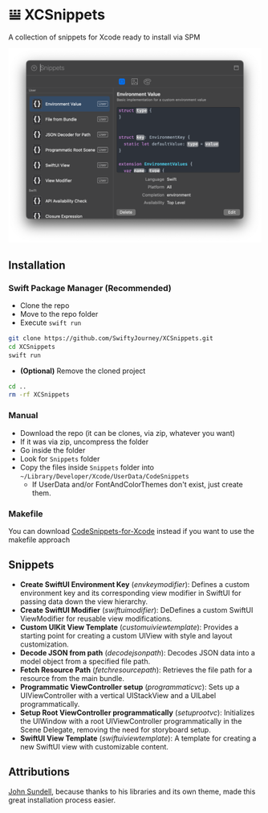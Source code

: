# 𝍎 XCSnippets

A collection of snippets for Xcode ready to install via SPM

![demo_snippets](.screenshots/demo_snippets.png)

## Installation

### Swift Package Manager (Recommended)

* Clone the repo
* Move to the repo folder
* Execute `swift run`

```bash
git clone https://github.com/SwiftyJourney/XCSnippets.git
cd XCSnippets
swift run
```

* **(Optional)** Remove the cloned project

```bash
cd ..
rm -rf XCSnippets
```

### Manual

* Download the repo (it can be clones, via zip, whatever you want)
* If it was via zip, uncompress the folder
* Go inside the folder
* Look for `Snippets` folder
* Copy the files inside `Snippets` folder into `~/Library/Developer/Xcode/UserData/CodeSnippets`
  * If UserData and/or FontAndColorThemes don't exist, just create them.

### Makefile

You can download [CodeSnippets-for-Xcode](https://github.com/SwiftyJourney/CodeSnippets-for-Xcode) instead if you want to use the makefile approach

## Snippets

* **Create SwiftUI Environment Key** (*envkeymodifier*): Defines a custom environment key and its corresponding view modifier in SwiftUI for passing data down the view hierarchy.
* **Create SwiftUI Modifier** (*swiftuimodifier*): DeDefines a custom SwiftUI ViewModifier for reusable view modifications.
* **Custom UIKit View Template** (*customuiviewtemplate*): Provides a starting point for creating a custom UIView with style and layout customization.
* **Decode JSON from path** (*decodejsonpath*): Decodes JSON data into a model object from a specified file path.
* **Fetch Resource Path** (*fetchresourcepath*): Retrieves the file path for a resource from the main bundle.
* **Programmatic ViewController setup** (*programmaticvc*): Sets up a UIViewController with a vertical UIStackView and a UILabel programmatically.
* **Setup Root ViewController programmatically** (*setuprootvc*): Initializes the UIWindow with a root UIViewController programmatically in the Scene Delegate, removing the need for storyboard setup.
* **SwiftUI View Template** (*swiftuiviewtemplate*): A template for creating a new SwiftUI view with customizable content.

## Attributions

[John Sundell](https://github.com/JohnSundell), because thanks to his libraries and its own theme, made this great installation process easier.
